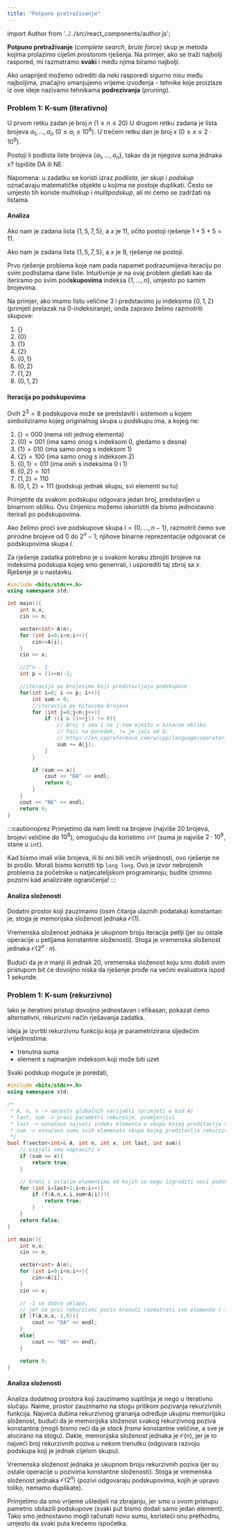 ```yaml
---
title: "Potpuno pretraživanje"
---
```


import Author from '../../src/react_components/author.js';

<Author authorName='Petar Mihalj' githubUsername='PetarMihalj'/>

**Potpuno pretraživanje** (*complete search*, *brute force*) skup je metoda kojima prolazimo cijelim prostorom rješenja.
Na primjer, ako se traži najbolji raspored, mi razmatramo **svaki** i među njima biramo najbolji.

Ako unaprijed možemo odrediti da neki rasporedi sigurno nisu među najboljima,
značajno smanjujemo vrijeme izvođenja - tehnike koje proizlaze iz ove ideje nazivamo tehnikama **podrezivanja** (*pruning*).


### Problem 1: K-sum (iterativno)

U prvom retku zadan je broj $n$ ($1 \leq n \leq 20$)
U drugom retku zadana je lista brojeva $a_1, ..., a_n$ ($0 \leq a_i \leq 10^8$).
U trećem retku dan je broj $x$ ($0 \leq x \leq 2 \cdot 10^9$).

Postoji li podlista liste brojeva $\{a_1, ..., a_n\}$, takav da je njegova
suma jednaka x? Ispišite DA ili NE.

Napomena: u zadatku se koristi izraz *podlista*, jer *skup* i *podskup* označavaju
matematičke objekte u kojima ne postoje duplikati. Često se umjesto tih koriste
*multiskup* i *mulitpodskup*, ali mi ćemo se zadržati na listama.

#### Analiza

Ako nam je zadana lista $\{1, 5, 7, 5\}$, a $x$ je $11$, očito postoji rješenje
$1+5+5 = 11$. 

Ako nam je zadana lista $\{1, 5, 7, 5\}$, a $x$ je $9$, rješenje ne postoji.

Prvo rješenje problema koje nam pada napamet podrazumijeva iteraciju po svim
podlistama dane liste. Intuitivnije je na ovaj problem gledati kao da iteriramo po svim
pod**skupovima** indeksa $\{1, ..., n\}$, umjesto po samim brojevima.

Na primjer, ako imamo listu veličine $3$ i predstavimo ju indeksima $\{0, 1, 2\}$ 
(primjeti prelazak na 0-indeksiranje), onda zapravo želimo razmotriti skupove:

1. $\{\}$
2. $\{0\}$
3. $\{1\}$
4. $\{2\}$
5. $\{0,1\}$
6. $\{0,2\}$
7. $\{1,2\}$
8. $\{0,1,2\}$

#### Iteracija po podskupovima

Ovih $2^3 = 8$ podskupova može se predstaviti i sistemom u kojem simboliziramo kojeg originalnog
skupa u podskupu ima, a kojeg ne:

1. $\{\} = 000$ (nema niti jednog elementa)
2. $\{0\} = 001$ (ima samo onog s indeksom 0, gledamo s desna)
3. $\{1\} = 010$ (ima samo onog s indeksom 1)
4. $\{2\} = 100$ (ima samo onog s indeksom 2)
5. $\{0,1\} = 011$ (ima onih s indeksima 0 i 1)
6. $\{0,2\} = 101$  
7. $\{1,2\} = 110$
8. $\{0,1,2\} = 111$ (podskup jednak skupu, svi elementi su tu)

Primjetite da svakom podskupu odgovara jedan broj, predstavljen u binarnom obliku.
Ovu činjenicu možemo iskoristiti da bismo jednostavno iterirali po podskupovima.

Ako želimo proći sve podskupove skupa $I = \{0, ..., n-1\}$, razmotrit ćemo sve prirodne brojeve
od $0$ do $2^n-1$; njihove binarne reprezentacije odgovarat će podskupovima skupa $I$.

Za rješenje zadatka potrebno je u svakom koraku zbrojiti brojeve na indeksima podskupa kojeg smo generirali,
i usporediti taj zbroj sa $x$. Rješenje je u nastavku.

```cpp
#include <bits/stdc++.h>
using namespace std;

int main(){
    int n,x;
    cin >> n;

    vector<int> A(n);
    for (int i=0;i<n;i++){
        cin>>A[i];
    }
    cin >> x;

    //2^n - 1
    int p = (1<<n)-1;

    //iteracija po brojevima koji predstavljaju podskupove
    for(int i=0; i <= p; i++){
        int sum = 0;
        //iteracija po bitovima brojeva
        for (int j=0;j<n;j++){
            if ((i & (1<<j)) != 0){
                // Broj i ima 1 na j-tom mjestu u binarom obliku.
                // Pazi na poredak, != je jači od &:
                // https://en.cppreference.com/w/cpp/language/operator_precedence
                sum += A[j];
            }
        }

        if (sum == x){
            cout << "DA" << endl;
            return 0;
        }
    }
    cout << "NE" << endl;
    return 0;
}
```

:::cautionoprez
Primjetimo da nam limiti na brojeve (najviše $20$ brojeva, brojevi veličine do $10^8$),
omogućuju da koristimo $\texttt{int}$ (suma je najviše $2\cdot 10^9$, stane u $\texttt{int}$).

Kad bismo imali više brojeva, ili bi oni bili većih vrijednosti, ovo rješenje ne bi prošlo.
Morali bismo koristiti tip $\texttt{long long}$. Ovo je izvor nebrojenih
problema za početnike u natjecateljskom programiranju;
budite iznimno pozorni kad analizirate ograničenja!
:::

#### Analiza složenosti

Dodatni prostor koji zauzimamo (osim čitanja ulaznih podataka) konstantan je, 
stoga je memorijska složenost
jednaka $\mathcal{O}(1)$.

Vremenska složenost jednaka je ukupnom broju iteracija petlji 
(jer su ostale operacije u petljama konstantne složenosti).
Stoga je vremenska složenost jednaka $\mathcal{O}(2^n \cdot n)$.

Budući da je $n$ manji ili jednak $20$, vremenska složenost
koju smo dobili ovim pristupom bit će dovoljno niska da rješenje prođe na
većini evaluatora ispod 1 sekunde.

### Problem 1: K-sum (rekurzivno)

Iako je iterativni pristup dovoljno jednostavan i efikasan,
pokazat ćemo alternativni, rekurizvni način rješavanja zadatka.

Ideja je izvrtiti rekurzivnu funkciju koja je parametrizirana sljedećim vrijednostima:

- trenutna suma
- element s najmanjim indeksom koji može biti uzet

Svaki podskup moguće je poredati, 

```cpp
#include <bits/stdc++.h>
using namespace std;

/*
 * A, n, x -> umjesto globalnih varijabli (primjeti & kod A)
 * last, sum -> pravi parametri rekurzije, promjenjivi
 * last -> označava najveći indeks elementa u skupu kojeg predstavlja rekurzivni poziv
 * sum -> označava sumu svih elemenata skupa kojeg predstavlja rekurzivni poziv
 */
bool f(vector<int>& A, int n, int x, int last, int sum){
    // uspjeli smo napraviti x
    if (sum == x){
        return true;
    }

    // kreni s ostalim elementima od kojih se mogu izgraditi novi podskupovi
    for (int i=last+1;i<n;i++){
        if (f(A,n,x,i,sum+A[i])){
            return true;
        }
    }
    return false;
}

int main(){
    int n,x;
    cin >> n;

    vector<int> A(n);
    for (int i=0;i<n;i++){
        cin>>A[i];
    }
    cin >> x;

    // -1 se dobro uklapa, 
    // jer će prvi rekurzivni poziv krenuti razmatrati sve elemente (-1+1 = 0)
    if (f(A,n,x,-1,0)){
        cout << "DA" << endl;
    }
    else{
        cout << "NE" << endl;
    }

    return 0;
}

```

#### Analiza složenosti

Analiza dodatnog prostora koji zauzimamo suptilnija je nego u iterativno slučaju.
Naime, prostor zauzimamo na stogu prilikom pozivanja rekurzivnih funkcija.
Najveća dubina rekurzivnog grananja određuje ukupnu memorijsku složenost,
budući da je memorijska složenost svakog rekurzivnog poziva konstantna
(mogli bismo reći da je *stack frame* konstantne veličine, a sve je alocirano na stogu).
Dakle, memorijska složenost jednaka je $\mathcal{O}(n)$, jer je to najveći broj rekurzivnih
poziva u nekom trenutku (odgovara razvoju podskupa koji je jednak cijelom skupu).

Vremenska složenost jednaka je ukupnom broju rekurzivnih poziva 
(jer su ostale operacije u pozivima konstantne složenosti).
Stoga je vremenska složenost jednaka $\mathcal{O}(2^n)$ (pozivi odgovaraju podskupovima,
kojih je upravo toliko, nemamo duplikate).

Primjetimo da smo vrijeme uštedjeli na zbrajanju, jer smo u ovom pristupu pametno obilazili
podskupove (svaki put bismo dodali samo jedan element). Tako smo jednostavno mogli
računati novu sumu, koristeći onu prethodnu, umjesto da svaki puta krećemo ispočetka.

